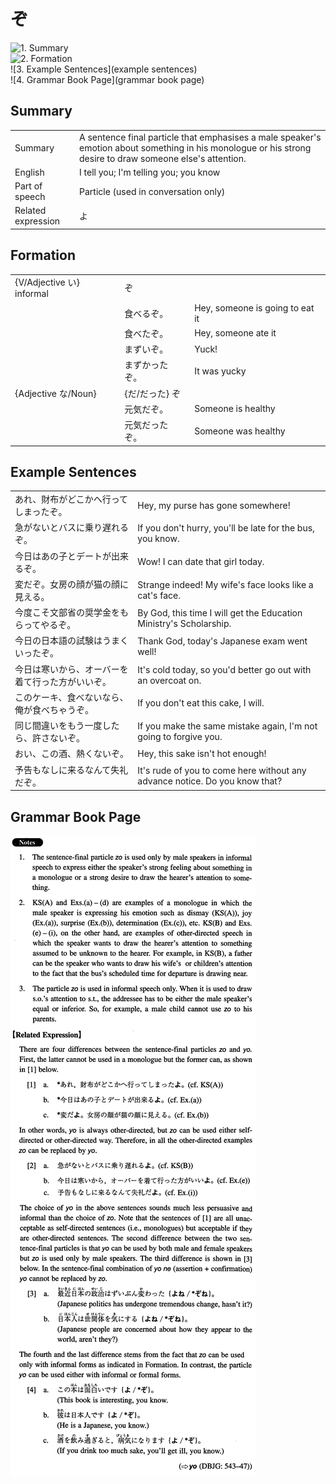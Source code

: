# ぞ

![1. Summary](summary)<br>
![2. Formation](formation)<br>
![3. Example Sentences](example sentences)<br>
![4. Grammar Book Page](grammar book page)<br>


## Summary

<table><tr>   <td>Summary</td>   <td>A sentence final particle that emphasises a male speaker's emotion about something in his monologue or his strong desire to draw someone else's attention.</td></tr><tr>   <td>English</td>   <td>I tell you; I'm telling you; you know</td></tr><tr>   <td>Part of speech</td>   <td>Particle (used in conversation only)</td></tr><tr>   <td>Related expression</td>   <td>よ</td></tr></table>

## Formation

<table class="table"><tbody><tr class="tr head"><td class="td"><span class="bold">{V/Adjective い} informal</span></td><td class="td"><span class="concept">ぞ</span></td><td class="td"></td></tr><tr class="tr"><td class="td"></td><td class="td"><span>食べる</span><span class="concept">ぞ</span><span>。</span></td><td class="td"><span>Hey, someone is going to eat it</span></td></tr><tr class="tr"><td class="td"></td><td class="td"><span>食べた</span><span class="concept">ぞ</span><span>。</span></td><td class="td"><span>Hey, someone ate it</span></td></tr><tr class="tr"><td class="td"></td><td class="td"><span>まずい</span><span class="concept">ぞ</span><span>。</span></td><td class="td"><span>Yuck!</span></td></tr><tr class="tr"><td class="td"></td><td class="td"><span>まずかった</span><span class="concept">ぞ</span><span>。</span></td><td class="td"><span>It was yucky</span></td></tr><tr class="tr head"><td class="td"><span class="bold">{Adjective な/Noun}</span></td><td class="td"><span>{だ/だった} </span><span class="concept">ぞ</span></td><td class="td"></td></tr><tr class="tr"><td class="td"></td><td class="td"><span>元気だ</span><span class="concept">ぞ</span><span>。</span></td><td class="td"><span>Someone is healthy</span></td></tr><tr class="tr"><td class="td"></td><td class="td"><span>元気だった</span><span class="concept">ぞ</span><span>。</span></td><td class="td"><span>Someone was healthy</span></td></tr></tbody></table>

## Example Sentences

<table><tr>   <td>あれ、財布がどこかへ行ってしまったぞ。</td>   <td>Hey, my purse has gone somewhere!</td></tr><tr>   <td>急がないとバスに乗り遅れるぞ。</td>   <td>If you don't hurry, you'll be late for the bus, you know.</td></tr><tr>   <td>今日はあの子とデートが出来るぞ。</td>   <td>Wow! I can date that girl today.</td></tr><tr>   <td>変だぞ。女房の顔が猫の顔に見える。</td>   <td>Strange indeed! My wife's face looks like a cat's face.</td></tr><tr>   <td>今度こそ文部省の奨学金をもらってやるぞ。</td>   <td>By God, this time I will get the Education Ministry's Scholarship.</td></tr><tr>   <td>今日の日本語の試験はうまくいったぞ。</td>   <td>Thank God, today's Japanese exam went well!</td></tr><tr>   <td>今日は寒いから、オーバーを着て行った方がいいぞ。</td>   <td>It's cold today, so you'd better go out with an overcoat on.</td></tr><tr>   <td>このケーキ、食べないなら、俺が食べちゃうぞ。</td>   <td>If you don't eat this cake, I will.</td></tr><tr>   <td>同じ間違いをもう一度したら、許さないぞ。</td>   <td>If you make the same mistake again, I'm not going to forgive you.</td></tr><tr>   <td>おい、この酒、熱くないぞ。</td>   <td>Hey, this sake isn't hot enough!</td></tr><tr>   <td>予告もなしに来るなんて失礼だぞ。</td>   <td>It's rude of you to come here without any advance notice. Do you know that?</td></tr></table>

## Grammar Book Page

![](../img/Intermediateぞ.png)

